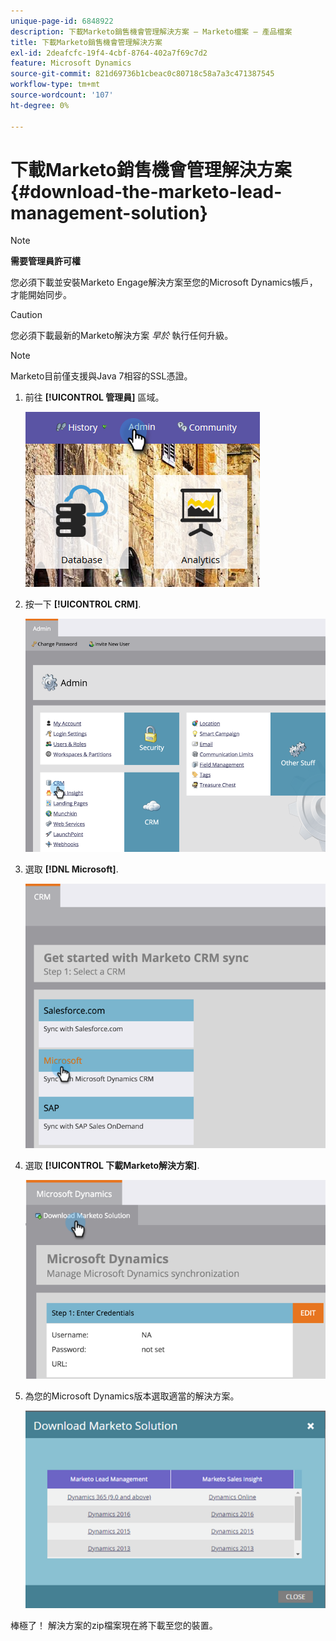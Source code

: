 ```yaml
---
unique-page-id: 6848922
description: 下載Marketo銷售機會管理解決方案 — Marketo檔案 — 產品檔案
title: 下載Marketo銷售機會管理解決方案
exl-id: 2deafcfc-19f4-4cbf-8764-402a7f69c7d2
feature: Microsoft Dynamics
source-git-commit: 821d69736b1cbeac0c80718c58a7a3c471387545
workflow-type: tm+mt
source-wordcount: '107'
ht-degree: 0%

---
```


# 下載Marketo銷售機會管理解決方案 {#download-the-marketo-lead-management-solution}

>[!NOTE]
>
>**需要管理員許可權**

您必須下載並安裝Marketo Engage解決方案至您的Microsoft Dynamics帳戶，才能開始同步。

>[!CAUTION]
>
>您必須下載最新的Marketo解決方案 _早於_ 執行任何升級。

>[!NOTE]
>
>Marketo目前僅支援與Java 7相容的SSL憑證。

1. 前往 **[!UICONTROL 管理員]** 區域。

   ![](assets/download-the-marketo-lead-management-solution-1.png)

1. 按一下 **[!UICONTROL CRM]**.

   ![](assets/download-the-marketo-lead-management-solution-2.png)

1. 選取 **[!DNL Microsoft]**.

   ![](assets/download-the-marketo-lead-management-solution-3.png)

1. 選取 **[!UICONTROL 下載Marketo解決方案]**.

   ![](assets/download-the-marketo-lead-management-solution-4.png)

1. 為您的Microsoft Dynamics版本選取適當的解決方案。

   ![](assets/download-the-marketo-lead-management-solution-5.png)

棒極了！ 解決方案的zip檔案現在將下載至您的裝置。
